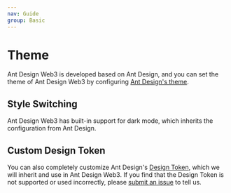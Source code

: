 ```yaml
---
nav: Guide
group: Basic
---
```


# Theme

Ant Design Web3 is developed based on Ant Design, and you can set the theme of Ant Design Web3 by configuring [Ant Design's theme](https://ant.design/docs/react/customize-theme).

## Style Switching

Ant Design Web3 has built-in support for dark mode, which inherits the configuration from Ant Design.

<code src="./demos/theme.tsx"></code>

## Custom Design Token

You can also completely customize Ant Design's [Design Token](https://ant.design/docs/react/customize-theme#customize-design-token), which we will inherit and use in Ant Design Web3. If you find that the Design Token is not supported or used incorrectly, please [submit an issue](https://github.com/ant-design/ant-design-web3/issues) to tell us.

<code src="./demos/custom-token.tsx"></code>

